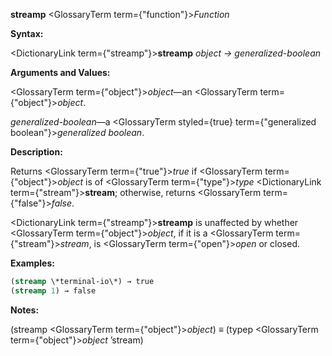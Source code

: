 **streamp** <GlossaryTerm  term={"function"}><i>Function</i></GlossaryTerm> 



**Syntax:** 



<DictionaryLink  term={"streamp"}><b>streamp</b></DictionaryLink> *object → generalized-boolean* 



**Arguments and Values:** 



<GlossaryTerm  term={"object"}><i>object</i></GlossaryTerm>—an <GlossaryTerm  term={"object"}><i>object</i></GlossaryTerm>. 



*generalized-boolean*—a <GlossaryTerm styled={true} term={"generalized boolean"}><i>generalized boolean</i></GlossaryTerm>. 



**Description:** 



Returns <GlossaryTerm  term={"true"}><i>true</i></GlossaryTerm> if <GlossaryTerm  term={"object"}><i>object</i></GlossaryTerm> is of <GlossaryTerm  term={"type"}><i>type</i></GlossaryTerm> <DictionaryLink  term={"stream"}><b>stream</b></DictionaryLink>; otherwise, returns <GlossaryTerm  term={"false"}><i>false</i></GlossaryTerm>. 



<DictionaryLink  term={"streamp"}><b>streamp</b></DictionaryLink> is unaffected by whether <GlossaryTerm  term={"object"}><i>object</i></GlossaryTerm>, if it is a <GlossaryTerm  term={"stream"}><i>stream</i></GlossaryTerm>, is <GlossaryTerm  term={"open"}><i>open</i></GlossaryTerm> or closed. 



**Examples:**
```lisp
(streamp \*terminal-io\*) → true 
(streamp 1) → false 
```
**Notes:** 



(streamp <GlossaryTerm  term={"object"}><i>object</i></GlossaryTerm>) *≡* (typep <GlossaryTerm  term={"object"}><i>object</i></GlossaryTerm> ’stream) 







 



 



